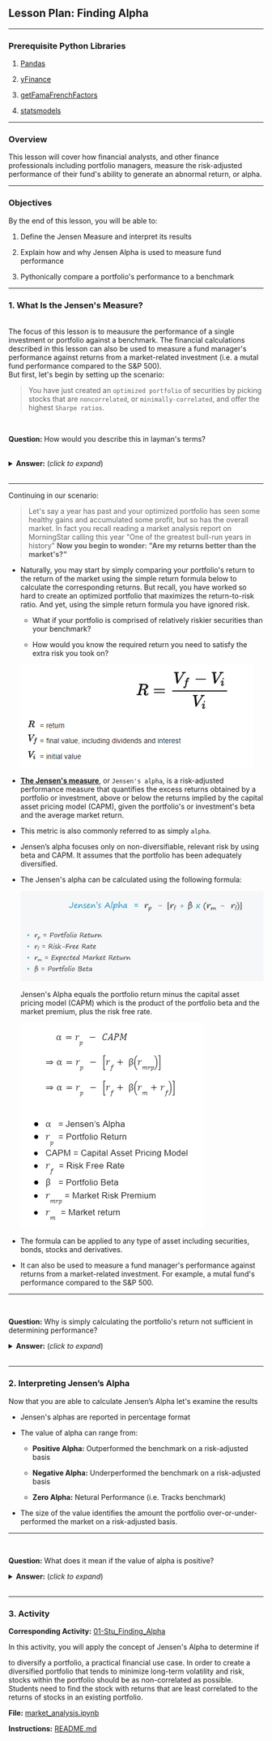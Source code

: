 ## **Lesson Plan: Finding Alpha**

---
### Prerequisite Python Libraries
1. [Pandas](https://pandas.pydata.org/)

2. [yFinance](https://pypi.org/project/yfinance/)

3. [getFamaFrenchFactors](https://pypi.org/project/getFamaFrenchFactors/)

4. [statsmodels](https://www.statsmodels.org/stable/index.html)

---
### Overview

This lesson will cover how financial analysts, and other finance professionals including portfolio managers, measure the risk-adjusted performance of their fund's ability to generate an abnormal return, or alpha.

---
### Objectives
By the end of this lesson, you will be able to:

1. Define the Jensen Measure and interpret its results

2. Explain how and why Jensen Alpha is used to measure fund performance

3. Pythonically compare a portfolio's performance to a benchmark

---
### **1. What Is the Jensen's Measure?**

<br>
The focus of this lesson is to meausure the performance of a single investment or portfolio against a benchmark. The financial calculations described in this lesson can also be used to measure a fund manager's performance against returns from a market-related investment (i.e. a mutal fund performance compared to the S&P 500).

<br>
But first, let's begin by setting up the scenario:

>You have just created an `optimized portfolio` of securities by picking stocks that are `noncorrelated`, or `minimally-correlated`, and offer the highest `Sharpe ratios`.

<br><summary><b>Question:</b> How would you describe this in layman's terms?</summary><br>

<details>
    <summary><b>Answer:</b> (<i>click to expand</i>)</summary><br>
    In other words, you have created a portfolio of assets <i>(stocks)</i> by selecting <code>diversified</code> assets where the price movement of each asset either is not related, or minimally related to the price movement of another asset, and then further filtering to find assets with the highest returns after adjusting for each asset's volatility, which is a <code>risk-adjusted return</code>. <b>This effectively minimizes the overall volatility of the portfolio, while maximizing the return-to-risk ratio, thus creating an <code>optimized portfolio</code>.</b>
</details><br>

---
Continuing in our scenario:

>Let's say a year has past and your optimized portfolio has seen some healthy gains and accumulated some profit, but so has the overall market. In fact you recall reading a market analysis report on MorningStar calling this year "One of the greatest bull-run years in history" **Now you begin to wonder: "Are my returns better than the market's?"** 

* Naturally, you may start by simply comparing your portfolio's return to the return of the market using the simple return formula below to calculate the corresponding returns. But recall, you have worked so hard to create an optimized portfolio that maximizes the return-to-risk ratio. And yet, using the simple return formula you have ignored risk.

    * What if your portfolio is comprised of relatively riskier securities than your benchmark?

    * How would you know the required return you need to satisfy the extra risk you took on?

    ![return_formula](Images/return_formula.PNG "Simple Return Formula")


* <u>**The Jensen's measure**</u>, 
or `Jensen's alpha`, is a risk-adjusted performance measure that quantifies the excess returns obtained by a portfolio or investment, above or below the returns implied by the capital asset pricing model (CAPM), given the portfolio's or investment's beta and the average market return.

* This metric is also commonly referred to as simply `alpha`.

* Jensen’s alpha focuses only on non-diversifiable, relevant risk by using beta and CAPM. It assumes that the portfolio has been adequately diversified.

* The Jensen's alpha can be calculated using the following formula:

    ![jensen_alpha_formula](Images/jensen_alpha_formula.PNG "Jensen's Alpha Formula")

    Jensen's Alpha equals the portfolio return minus the capital asset pricing model (CAPM) which is the product of the portfolio beta and the market premium, plus the risk free rate.

    ![jensen_alpha_formula2](Images/jensen_alpha_formula2.PNG "Breaking down Jensen's Alpha Formula")

* The formula can be applied to any type of asset including securities, bonds, stocks and derivatives.

* It can also be used to measure a fund manager's performance against returns from a market-related investment. For example, a mutal fund's performance compared to the S&P 500.
---

<br><summary><b>Question:</b> Why is simply calculating the portfolio's return not sufficient in determining performance?</summary>

<details>
    <summary><b>Answer:</b> (<i>click to expand</i>)</summary><br>
In short, simple return does not account for risk. To accurately evaluate the performance of a portfolio, or an investment manager, an investor must consider the <code>overall return</code> of the portfolio <u>as well as</u> <code> portfolio risk</code> to see if the portfolio is earning the proper return for the level of risk it takes. For example, if two hedge-fund funds both have a 20% return, a <code>rational investor</code> should prefer the less risky fund.

![jensen_alpha_formula3](Images/jensen_alpha_formula3.PNG "Incorporating Simple Return in Jensen's Alpha Formula")
</details><br>

---
### **2. Interpreting Jensen’s Alpha**

Now that you are able to calculate Jensen’s Alpha let's examine the results

* Jensen's alphas are reported in percentage format

* The value of alpha can range from:

    * **Positive Alpha:** Outperformed the benchmark on a risk-adjusted basis

    * **Negative Alpha:** Underperformed the benchmark on a risk-adjusted basis

    * **Zero Alpha:** Netural Performance (i.e. Tracks benchmark)

* The size of the value identifies the amount the portfolio over-or-under-performed the market on a risk-adjusted basis.

---

<br><summary><b>Question:</b> What does it mean if the value of alpha is positive?</summary>

<details>
    <summary><b>Answer:</b> (<i>click to expand</i>)</summary><br>
If the value is positive, then the investment/portfolio is earning excess returns. In other words, a positive value for Jensen's alpha means a fund manager has <code>"beat the market"</code> with their stock-picking skills.
</details><br>

---
### **3. Activity**

**Corresponding Activity:** [01-Stu_Finding_Alpha](Activities/01-Stu_Finding_alpha)

In this activity, you will apply the concept of Jensen's Alpha to determine if 

to diversify a portfolio, a practical financial use case. In order to create a diversified portfolio that tends to minimize long-term volatility and risk, stocks within the portfolio should be as non-correlated as possible. Students need to find the stock with returns that are least correlated to the returns of stocks in an existing portfolio.

**File:** [market_analysis.ipynb](Activities/02-Stu_Correlation/Unsolved/diversification.ipynb)

**Instructions:** [README.md](Activities/02-Stu_Correlation/README.md)